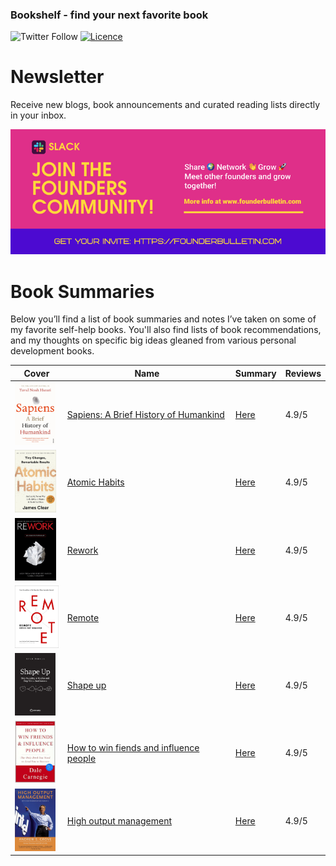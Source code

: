 ### Bookshelf - find your next favorite book 

![Twitter Follow](https://img.shields.io/twitter/follow/mlabouardy?style=for-the-badge) [![Licence](https://img.shields.io/github/license/Ileriayo/markdown-badges?style=for-the-badge)](./LICENSE)

# Newsletter

Receive new blogs, book announcements and curated reading lists directly in your inbox.

<img src="assets/img/slack.png">

# Book Summaries

Below you’ll find a list of book summaries and notes I’ve taken on some of my favorite self-help books. You'll also find lists of book recommendations, and my thoughts on specific big ideas gleaned from various personal development books.

|  Cover | Name  | Summary  | Reviews  |
|---------|---|---|---|
| <img src="assets/img/sapiens.jpeg" height="100px">  | [Sapiens: A Brief History of Humankind](https://www.amazon.com/Sapiens-Humankind-Yuval-Noah-Harari/dp/0062316095)   | [Here](books/sapiens.md)  |  4.9/5 | 
| <img src="assets/img/atomic_habits.jpeg" height="100px">  | [Atomic Habits](https://www.amazon.com/Sapiens-Humankind-Yuval-Noah-Harari/dp/0062316095)   | [Here](books/sapiens.md)  |  4.9/5 | 
| <img src="assets/img/rework.jpeg" height="100px">  | [Rework](https://www.amazon.com/Sapiens-Humankind-Yuval-Noah-Harari/dp/0062316095)   | [Here](books/sapiens.md)  |  4.9/5 | 
| <img src="assets/img/remote.jpeg" height="100px">  | [Remote](https://www.amazon.com/Sapiens-Humankind-Yuval-Noah-Harari/dp/0062316095)   | [Here](books/sapiens.md)  |  4.9/5 | 
| <img src="assets/img/shape_up.png" height="100px">  | [Shape up](https://www.amazon.com/Sapiens-Humankind-Yuval-Noah-Harari/dp/0062316095)   | [Here](books/sapiens.md)  |  4.9/5 | 
| <img src="assets/img/how_to_win_friends_and_influence_people.jpg" height="100px">  | [How to win fiends and influence people](https://www.amazon.com/Sapiens-Humankind-Yuval-Noah-Harari/dp/0062316095)   | [Here](books/sapiens.md)  |  4.9/5 | 
| <img src="assets/img/high_output_management.jpeg" height="100px">  | [High output management](https://www.amazon.com/Sapiens-Humankind-Yuval-Noah-Harari/dp/0062316095)   | [Here](books/sapiens.md)  |  4.9/5 | 